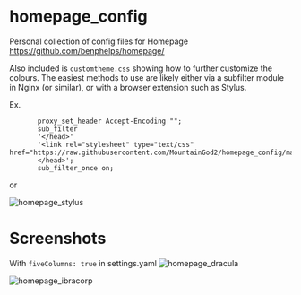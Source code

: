 # homepage_config
 Personal collection of config files for Homepage
 https://github.com/benphelps/homepage/
 
 Also included is `customtheme.css` showing how to further customize the colours.
 The easiest methods to use are likely either via a subfilter module in Nginx (or similar), or with a browser extension such as Stylus.
 
 Ex.
 ```
        proxy_set_header Accept-Encoding "";
        sub_filter
        '</head>'
        '<link rel="stylesheet" type="text/css" href="https://raw.githubusercontent.com/MountainGod2/homepage_config/main/customtheme.css">
        </head>';
        sub_filter_once on;
```

 or 

 ![homepage_stylus](https://github.com/MountainGod2/homepage_config/assets/88257202/531d0bc7-f6d4-4045-8f01-f3db13a4f874)


 # Screenshots

 With `fiveColumns: true` in settings.yaml
![homepage_dracula](https://github.com/MountainGod2/homepage_config/assets/88257202/d0157ecf-f4c7-4a57-aa8c-762b41e08591)

![homepage_ibracorp](https://github.com/MountainGod2/homepage_config/assets/88257202/4abcea11-22e8-46e0-bc33-56e6bec8af21)
